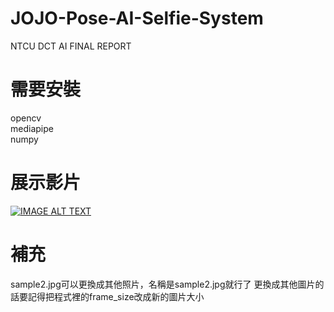 # JOJO-Pose-AI-Selfie-System  
NTCU DCT AI FINAL REPORT  
# 需要安裝  
opencv  
mediapipe  
numpy
# 展示影片
[![IMAGE ALT TEXT](http://img.youtube.com/vi/GzdKMVn8avo/0.jpg)](https://www.youtube.com/watch?v=vgAgJRGMNI4&ab_channel=xHHWSS "CameraMaster")
# 補充
sample2.jpg可以更換成其他照片，名稱是sample2.jpg就行了
更換成其他圖片的話要記得把程式裡的frame_size改成新的圖片大小
